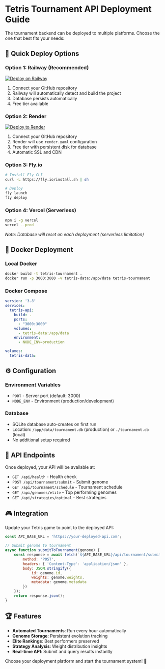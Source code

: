 # Tetris Tournament API Deployment Guide

The tournament backend can be deployed to multiple platforms. Choose the one that best fits your needs:

## 🚀 Quick Deploy Options

### Option 1: Railway (Recommended)
[![Deploy on Railway](https://railway.app/button.svg)](https://railway.app/new/template)

1. Connect your GitHub repository
2. Railway will automatically detect and build the project
3. Database persists automatically
4. Free tier available

### Option 2: Render
[![Deploy to Render](https://render.com/images/deploy-to-render-button.svg)](https://render.com/deploy)

1. Connect your GitHub repository  
2. Render will use `render.yaml` configuration
3. Free tier with persistent disk for database
4. Automatic SSL and CDN

### Option 3: Fly.io
```bash
# Install Fly CLI
curl -L https://fly.io/install.sh | sh

# Deploy
fly launch
fly deploy
```

### Option 4: Vercel (Serverless)
```bash
npm i -g vercel
vercel --prod
```
*Note: Database will reset on each deployment (serverless limitation)*

## 🐳 Docker Deployment

### Local Docker
```bash
docker build -t tetris-tournament .
docker run -p 3000:3000 -v tetris-data:/app/data tetris-tournament
```

### Docker Compose
```yaml
version: '3.8'
services:
  tetris-api:
    build: .
    ports:
      - "3000:3000"
    volumes:
      - tetris-data:/app/data
    environment:
      - NODE_ENV=production

volumes:
  tetris-data:
```

## ⚙️ Configuration

### Environment Variables
- `PORT` - Server port (default: 3000)
- `NODE_ENV` - Environment (production/development)

### Database
- SQLite database auto-creates on first run
- Location: `/app/data/tournament.db` (production) or `./tournament.db` (local)
- No additional setup required

## 🔧 API Endpoints

Once deployed, your API will be available at:

- `GET /api/health` - Health check
- `POST /api/tournament/submit` - Submit genome
- `GET /api/tournament/schedule` - Tournament schedule  
- `GET /api/genomes/elite` - Top performing genomes
- `GET /api/strategies/optimal` - Best strategies

## 🎮 Integration

Update your Tetris game to point to the deployed API:

```javascript
const API_BASE_URL = 'https://your-deployed-api.com';

// Submit genome to tournament
async function submitToTournament(genome) {
    const response = await fetch(`${API_BASE_URL}/api/tournament/submit`, {
        method: 'POST',
        headers: { 'Content-Type': 'application/json' },
        body: JSON.stringify({
            id: genome.id,
            weights: genome.weights,
            metadata: genome.metadata
        })
    });
    return response.json();
}
```

## 🏆 Features

- **Automated Tournaments**: Run every hour automatically
- **Genome Storage**: Persistent evolution tracking
- **Elite Rankings**: Best performers preserved
- **Strategy Analysis**: Weight distribution insights
- **Real-time API**: Submit and query results instantly

Choose your deployment platform and start the tournament system! 🎯